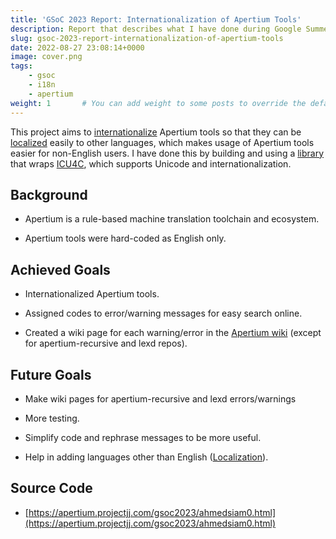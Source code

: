 ```yaml
---
title: 'GSoC 2023 Report: Internationalization of Apertium Tools'
description: Report that describes what I have done during Google Summer of Code 2023 at Apertium
slug: gsoc-2023-report-internationalization-of-apertium-tools
date: 2022-08-27 23:08:14+0000
image: cover.png
tags:
    - gsoc
    - i18n
    - apertium
weight: 1       # You can add weight to some posts to override the default sorting (date descending)
---
```


This project aims to [internationalize](https://en.wikipedia.org/wiki/Internationalization_and_localization) Apertium tools so that they can be [localized](https://en.wikipedia.org/wiki/Internationalization_and_localization) easily to other languages, which makes usage of Apertium tools easier for non-English users. I have done this by building and using a [library](https://github.com/apertium/icuformat) that wraps [ICU4C](https://icu.unicode.org/#h.i33fakvpjb7o), which supports Unicode and internationalization.

## Background

- Apertium is a rule-based machine translation toolchain and ecosystem.

- Apertium tools were hard-coded as English only.

## Achieved Goals

- Internationalized Apertium tools.

- Assigned codes to error/warning messages for easy search online.

- Created a wiki page for each warning/error in the [Apertium wiki](https://wiki.apertium.org/wiki/Category:Error_Codes) (except for apertium-recursive and lexd repos).

## Future Goals

- Make wiki pages for apertium-recursive and lexd errors/warnings

- More testing.

- Simplify code and rephrase messages to be more useful.

- Help in adding languages other than English ([Localization](https://en.wikipedia.org/wiki/Internationalization_and_localization)).

## Source Code

- [https://apertium.projectjj.com/gsoc2023/ahmedsiam0.html](https://apertium.projectjj.com/gsoc2023/ahmedsiam0.html)
